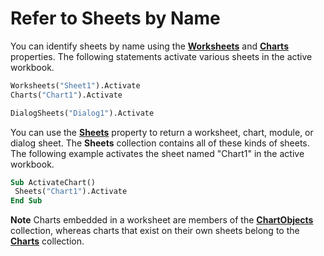 
# Refer to Sheets by Name

You can identify sheets by name using the  **[Worksheets](8b7d660d-ca49-0bd0-dc57-64defa47bd5e.md)** and  **[Charts](582d9a78-d86f-ab69-0c22-85f8a59412d9.md)** properties. The following statements activate various sheets in the active workbook.


```vb
Worksheets("Sheet1").Activate 
Charts("Chart1").Activate
```


```vb
DialogSheets("Dialog1").Activate
```

You can use the  **[Sheets](45e4e19e-55ea-9615-231d-9435ba6d5a63.md)** property to return a worksheet, chart, module, or dialog sheet. The  **Sheets** collection contains all of these kinds of sheets. The following example activates the sheet named "Chart1" in the active workbook.



```vb
Sub ActivateChart() 
 Sheets("Chart1").Activate 
End Sub
```


 **Note**   Charts embedded in a worksheet are members of the **[ChartObjects](67cf2d82-ed9b-b23d-836f-19b106bcc5ed.md)** collection, whereas charts that exist on their own sheets belong to the  **[Charts](06d4602e-a713-7ca0-db39-2d8a29f084a0.md)** collection.

